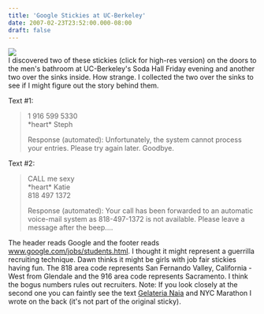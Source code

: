 ```yaml
---
title: 'Google Stickies at UC-Berkeley'
date: 2007-02-23T23:52:00.000-08:00
draft: false
---
```


[![](http://bp3.blogger.com/_xmqk7LpXiyY/Rd_5QYBl2II/AAAAAAAAADA/DsJDd8nKgIc/s320/google-stickies.jpg)](http://bp3.blogger.com/_xmqk7LpXiyY/Rd_5QYBl2II/AAAAAAAAADA/DsJDd8nKgIc/s1600-h/google-stickies.jpg)  
I discovered two of these stickies (click for high-res version) on the doors to the men's bathroom at UC-Berkeley's Soda Hall Friday evening and another two over the sinks inside. How strange. I collected the two over the sinks to see if I might figure out the story behind them.  
  
Text #1:  

> 1 916 599 5330  
> \*heart\* Steph  
>   
> Response (automated): Unfortunately, the system cannot process your entries. Please try again later. Goodbye.  

Text #2:  

> CALL me sexy  
> \*heart\* Katie  
> 818 497 1372  
>   
> Response (automated): Your call has been forwarded to an automatic voice-mail system as 818-497-1372 is not available. Please leave a message after the beep....  

The header reads Google and the footer reads www.google.com/jobs/students.html. I thought it might represent a guerrilla recruiting technique. Dawn thinks it might be girls with job fair stickies having fun. The 818 area code represents San Fernando Valley, California - West from Glendale and the 916 area code represents Sacramento. I think the bogus numbers rules out recruiters. Note: If you look closely at the second one you can faintly see the text [Gelateria Nai](http://www.gelaterianaia.com/)[a](http://www.gelaterianaia.com/) and NYC Marathon I wrote on the back (it's not part of the original sticky).